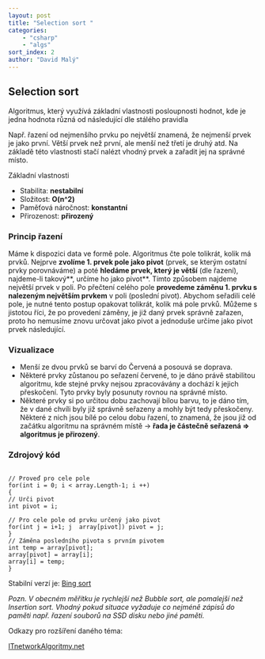 ```yaml
---
layout: post
title: "Selection sort "
categories:
    - "csharp"
    - "algs"
sort_index: 2
author: "David Malý"
--- 
```



## Selection sort


Algoritmus, který využívá základní vlastnosti posloupnosti hodnot, kde je jedna hodnota různá od následující dle stálého pravidla



Např. řazení od nejmenšího prvku po největší znamená, že nejmenší prvek je jako první. Větší prvek než první, ale menší než třetí je druhý atd.
Na základě této vlastnosti stačí nalézt vhodný prvek a zařadit jej na správné místo.


Základní vlastnosti
- Stabilita: **nestabilní**
- Složitost: **O(n^2)**
- Paměťová náročnost: **konstantní**
- Přirozenost: **přirozený**


### Princip řazení


Máme k dispozici data ve formě pole.
Algoritmus čte pole tolikrát, kolik má prvků. Nejprve **zvolíme 1. prvek pole jako pivot** (prvek, se kterým ostatní prvky porovnáváme) a poté **hledáme prvek, který je větší** (dle řazení), najdeme-li takový**, určíme ho jako pivot**. Tímto způsobem najdeme největší prvek v poli.
Po přečtení celého pole **provedeme záměnu  1. prvku s nalezeným největším prvkem** v poli (poslední pivot).
Abychom seřadili celé pole, je nutné tento postup opakovat tolikrát, kolik má pole prvků. Můžeme s jistotou říci, že po provedení záměny, je již daný prvek správně zařazen, proto ho nemusíme znovu určovat jako pivot a jednoduše určíme jako pivot prvek následující.


### Vizualizace

- Menší ze dvou prvků se barví do Červená a posouvá se doprava.
- Některé prvky zůstanou po seřazení červené, to je dáno právě stabilitou algoritmu, kde stejné prvky nejsou zpracovávány a dochází k jejich přeskočení. Tyto prvky byly posunuty rovnou na správné místo.
- Některé prvky si po určitou dobu zachovají bílou barvu, to je dáno tím, že v dané chvíli byly již správně seřazeny a mohly být tedy přeskočeny. Některé z nich jsou bílé po celou dobu řazení, to znamená, že jsou již od začátku algoritmu na správném místě -> **řada je částečně seřazená => algoritmus je přirozený**.

 

### Zdrojový kód

```

// Proveď pro cele pole
for(int i = 0; i < array.Length-1; i ++)
{// Urči pivotint pivot = i;
// Pro cele pole od prvku určený jako pivotfor(int j = i+1; j  array[pivot]) pivot = j;}// Záměna posledního pivota s prvním pivotemint temp = array[pivot];array[pivot] = array[i];array[i] = temp;
}

```


Stabilní verzí je: [Bing sort](https://en.wikipedia.org/wiki/Selection_sort)


*Pozn. V obecném měřítku je rychlejší než Bubble sort, ale pomalejší než Insertion sort.
Vhodný pokud situace vyžaduje co nejméně zápisů do paměti např. řazení souborů na SSD disku nebo jiné paměti.*

 Odkazy pro rozšíření daného téma:

[ITnetwork](http://www.itnetwork.cz/algoritmy/razeni/algoritmus-selection-sort-razeni-cisel-podle-velikosti/)[Algoritmy.net](https://www.algoritmy.net/article/4/Selection-sort)